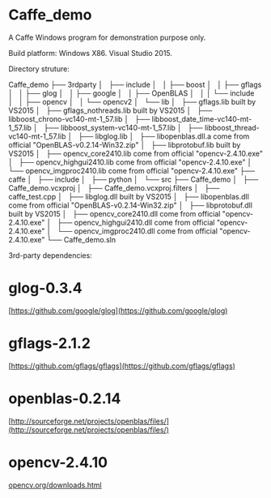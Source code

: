 # Caffe_demo
A Caffe Windows program for demonstration purpose only.

Build platform: Windows X86. Visual Studio 2015.

Directory struture:

Caffe_demo
├── 3rdparty
│   ├── include
│   │    ├── boost
│   │    ├── gflags
│   │    ├── glog
│   │    ├── google
│   │    ├── OpenBLAS
│   │    │   └── include
│   │    ├── opencv
│   │    └── opencv2
│   └── lib
│        ├── gflags.lib                   built by VS2015
│        ├── gflags_nothreads.lib        built by VS2015
│        ├── libboost_chrono-vc140-mt-1_57.lib
│        ├── libboost_date_time-vc140-mt-1_57.lib
│        ├── libboost_system-vc140-mt-1_57.lib
│        ├── libboost_thread-vc140-mt-1_57.lib
│        ├── libglog.lib
│        ├── libopenblas.dll.a            come from official "OpenBLAS-v0.2.14-Win32.zip"
│        ├── libprotobuf.lib              built by VS2015
│        ├── opencv_core2410.lib         come from official "opencv-2.4.10.exe"
│        ├── opencv_highgui2410.lib      come from official "opencv-2.4.10.exe"
│        └── opencv_imgproc2410.lib      come from official "opencv-2.4.10.exe"
├── caffe
│   ├── include
│   ├── python
│   └── src
├── Caffe_demo
│   ├── Caffe_demo.vcxproj
│   ├── Caffe_demo.vcxproj.filters
│   ├── caffe_test.cpp
│   ├── libglog.dll                   built by VS2015
│   ├── libopenblas.dll               come from official "OpenBLAS-v0.2.14-Win32.zip"
│   ├── libprotobuf.dll               built by VS2015
│   ├── opencv_core2410.dll          come from official "opencv-2.4.10.exe"
│   ├── opencv_highgui2410.dll       come from official "opencv-2.4.10.exe"
│   └── opencv_imgproc2410.dll       come from official "opencv-2.4.10.exe"
└── Caffe_demo.sln

3rd-party dependencies:

# glog-0.3.4

[https://github.com/google/glog](https://github.com/google/glog)

# gflags-2.1.2

[https://github.com/gflags/gflags](https://github.com/gflags/gflags)

# openblas-0.2.14

[http://sourceforge.net/projects/openblas/files/](http://sourceforge.net/projects/openblas/files/)

# opencv-2.4.10

[opencv.org/downloads.html](opencv.org/downloads.html)